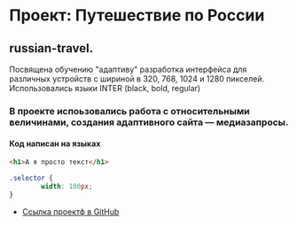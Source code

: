 # Проект: Путешествие по России

## russian-travel.
Посвящена обучению "адаптиву" разработка интерфейса для различных устройств с шириной в 320, 768, 1024 и 1280 пикселей. Использовались языки INTER (black, bold, regular)

### В проекте испоьзовались работа с относительными величинами, создания адаптивного сайта — медиазапросы.

#### Код написан на языках
```html
<h1>А я просто текст</h1>
```

```css
.selector {
        width: 100px;
}
```

* [Ссылка проектф в GitHub]()
